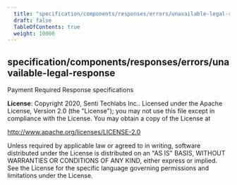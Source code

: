 ```yaml
---
  title: "specification/components/responses/errors/unavailable-legal-response"
  draft: false
  TableOfContents: true
  weight: 10000
---
```

<a name="module_specification/components/responses/errors/unavailable-legal-response"></a>

## specification/components/responses/errors/unavailable-legal-response
Payment Required Response specifications

**License**: Copyright 2020, Senti Techlabs Inc..
Licensed under the Apache License, Version 2.0 (the &quot;License&quot;);
you may not use this file except in compliance with the License.
You may obtain a copy of the License at

   http://www.apache.org/licenses/LICENSE-2.0

Unless required by applicable law or agreed to in writing, software
distributed under the License is distributed on an &quot;AS IS&quot; BASIS,
WITHOUT WARRANTIES OR CONDITIONS OF ANY KIND, either express or implied.
See the License for the specific language governing permissions and
limitations under the License.  
